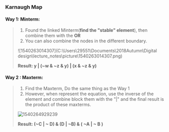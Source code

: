 ### Karnaugh Map

#### Way 1: Minterm:

> 1. Found the linked Minterm(**find the "stable" element**), then combine them with the **OR**
> 2. You can also combine the nodes in the different boundary.
>
> ![1540263014307](C:\Users\29551\Documents\2018Autumn\Digital design\lecture_notes\picture\1540263014307.png)
>
> 
>
> **Result:  y | (~w & ~z  & y) | (x & ~z  & y)**



#### Way 2 :  Maxterm: 

> 1. Find the Maxterm, Do the same thing as the Way 1
> 2. However, when represent the equation, use the inverse  of the element and combine block them with the "|" and the final result is the product of these maxterms.
>
> ![1540264929239](C:\Users\29551\AppData\Local\Temp\1540264929239.png)
>
> **Result: (~C | ~ D) & (D | ~B) & ( ~A | ~ B )**